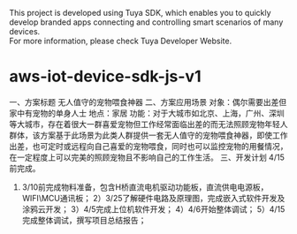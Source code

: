 This project is developed using Tuya SDK, which enables you to quickly develop branded apps connecting and controlling smart scenarios of many devices.         
For more information, please check Tuya Developer Website.

# aws-iot-device-sdk-js-v1

一、方案标题
无人值守的宠物喂食神器
二、方案应用场景
对象：偶尔需要出差但家中有宠物的单身人士
地点：家居
功能：对于大城市如北京、上海，广州、深圳等大城市，存在着很大一群喜爱宠物但工作经常面临出差的而无法照顾宠物年轻人群体，该方案基于此场景为此类人群提供一套无人值守的宠物喂食神器，即使工作出差，也可定时或远程向自己喜爱的宠物喂食，同时也可以监控宠物的用餐情况，在一定程度上可以完美的照顾宠物且不影响自己的工作生活。
三、开发计划
4/15前完成。
1) 3/10前完成物料准备，包含H桥直流电机驱动功能板，直流供电电源板，WIFI\MCU通讯板；
2）3/25了解硬件电路及原理图，完成嵌入式软件开发及涂鸦云开发；
3）4/5完成上位机软件开发；
4）4/6开始整体调试；
5）4/15完成整体调试，撰写项目总结报告；
